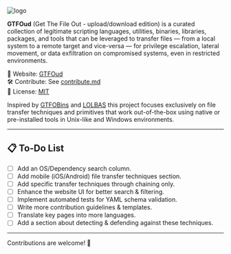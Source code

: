 ![logo](https://github.com/user-attachments/assets/6c67cf99-2997-42b5-95ad-25ec7b734acc)

**GTFOud** (Get The File Out - upload/download edition) is a curated collection of legitimate scripting languages, utilities, binaries, libraries, packages, and tools that can be leveraged to transfer files — from a local system to a remote target and vice-versa — for privilege escalation, lateral movement, or data exfiltration on compromised systems, even in restricted environments.

📂 Website: [GTFOud](https://gtfoud.github.io)  
🛠️ Contribute: See [contribute.md](contribute.md)  
📜 License: [MIT](LICENSE)

Inspired by [GTFOBins](https://gtfobins.github.io) and [LOLBAS](https://lolbas-project.github.io) this project focuses exclusively on file transfer techniques and primitives that work out-of-the-box using native or pre-installed tools in Unix-like and Windows environments.

---

## 📋 To‑Do List

- [ ] Add an OS/Dependency search column.
- [ ] Add mobile (iOS/Android) file transfer techniques section.
- [ ] Add specific transfer techniques through chaining only.
- [ ] Enhance the website UI for better search & filtering.
- [ ] Implement automated tests for YAML schema validation.
- [ ] Write more contribution guidelines & templates.
- [ ] Translate key pages into more languages.
- [ ] Add a section about detecting & defending against these techniques.

---

Contributions are welcome! 🙌  
